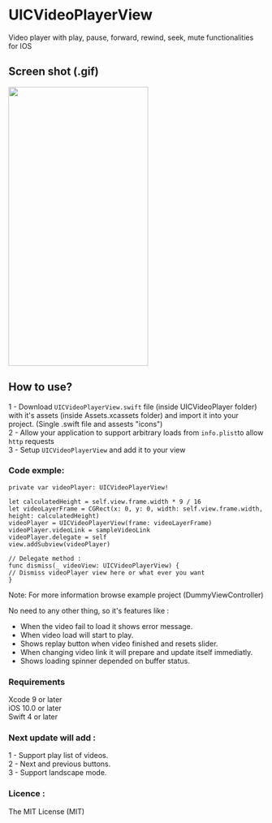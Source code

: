 # UICVideoPlayerView
Video player with play, pause, forward, rewind, seek, mute functionalities for IOS

## Screen shot (.gif)
<img src="https://github.com/Coder-ACJHP/UICVideoPlayerView/blob/master/videoPlayer.gif" width=275 height="550">

## How to use?
1 - Download `UICVideoPlayerView.swift` file (inside UICVideoPlayer folder) with it's assets (inside Assets.xcassets folder) and import it into your project. (Single .swift file and assests "icons")<br>
2 - Allow your application to support arbitrary loads from `info.plist`to allow `http` requests<br>
3 - Setup `UICVideoPlayerView` and add it to your view

### Code exmple: 
```
private var videoPlayer: UICVideoPlayerView!

let calculatedHeight = self.view.frame.width * 9 / 16
let videoLayerFrame = CGRect(x: 0, y: 0, width: self.view.frame.width, height: calculatedHeight)
videoPlayer = UICVideoPlayerView(frame: videoLayerFrame)
videoPlayer.videoLink = sampleVideoLink
videoPlayer.delegate = self
view.addSubview(videoPlayer)

// Delegate method :
func dismiss(_ videoView: UICVideoPlayerView) {
// Dismiss videoPlayer view here or what ever you want
}
```
Note: For more information browse example project (DummyViewController)

No need to any other thing, so it's features like :
- When the video fail to load it shows error message.
- When video load will start to play.
- Shows replay button when video finished and resets slider.
- When changing video link it will prepare and update itself immediatly.
- Shows loading spinner depended on buffer status.

### Requirements
Xcode 9 or later <br>
iOS 10.0 or later <br>
Swift 4 or later <br>

### Next update will add :
1 - Support play list of videos.<br>
2 - Next and previous buttons.<br>
3 - Support landscape mode.

### Licence :
The MIT License (MIT)
